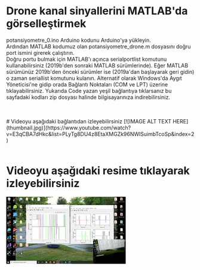 # Drone kanal sinyallerini MATLAB'da görselleştirmek
<p> potansiyometre_0.ino Arduino kodunu Arduino'ya yükleyin.<br> 
Ardından MATLAB kodumuz olan potansiyometre_drone.m dosyasını doğru port ismini girerek çalıştırın.<br> 
Doğru portu bulmak için MATLAB'ı açınca serialportlist komutunu kullanabilirsiniz (2019b'den sonraki MATLAB sürümlerinde). 
Eğer MATLAB sürümünüz 2019b'den önceki sürümler ise (2019a'dan başlayarak geri gidin) o zaman seriallist komutunu kulanın.
Alternatif olarak Windows'da Aygıt Yöneticisi'ne gidip orada Bağlantı Noktaları (COM ve LPT) üzerine tıklayabilirsiniz. 
Yukarıda Code yazan yeşil bağlantıya tıklarsanız bu sayfadaki kodları zip dosyası halinde bilgisayarınıza indirebilirsiniz. </p> </br></br>
# Videoyu aşağıdaki bağlantıdan izleyebilirsiniz
[![IMAGE ALT TEXT HERE](thumbnail.jpg)](https://www.youtube.com/watch?v=E3qCBA7dHkc&list=PLyTg8DU4z8EtaXMGZk96NWlSuimbTcoSp&index=2)</br></br>

# Videoyu aşağıdaki resime tıklayarak izleyebilirsiniz 
[![IMAGE ALT TEXT HERE](thumbnail.jpg)](https://www.youtube.com/watch?v=FZUj0kXy1hs)</br></br>
